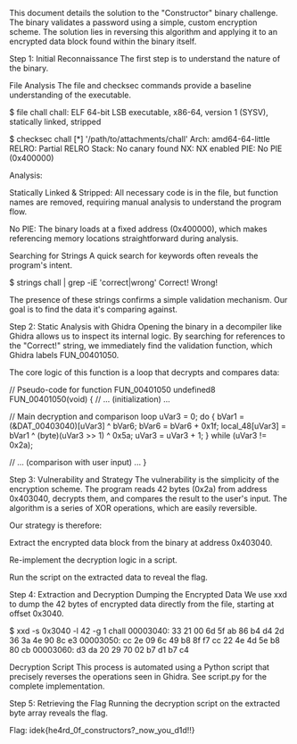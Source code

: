This document details the solution to the "Constructor" binary challenge. The binary validates a password using a simple, custom encryption scheme. The solution lies in reversing this algorithm and applying it to an encrypted data block found within the binary itself.

Step 1: Initial Reconnaissance
The first step is to understand the nature of the binary.

File Analysis
The file and checksec commands provide a baseline understanding of the executable.

$ file chall
chall: ELF 64-bit LSB executable, x86-64, version 1 (SYSV), statically linked, stripped

$ checksec chall
[*] '/path/to/attachments/chall'
    Arch:     amd64-64-little
    RELRO:    Partial RELRO
    Stack:    No canary found
    NX:       NX enabled
    PIE:      No PIE (0x400000)

Analysis:

Statically Linked & Stripped: All necessary code is in the file, but function names are removed, requiring manual analysis to understand the program flow.

No PIE: The binary loads at a fixed address (0x400000), which makes referencing memory locations straightforward during analysis.

Searching for Strings
A quick search for keywords often reveals the program's intent.

$ strings chall | grep -iE 'correct|wrong'
Correct!
Wrong!

The presence of these strings confirms a simple validation mechanism. Our goal is to find the data it's comparing against.

Step 2: Static Analysis with Ghidra
Opening the binary in a decompiler like Ghidra allows us to inspect its internal logic. By searching for references to the "Correct!" string, we immediately find the validation function, which Ghidra labels FUN_00401050.

The core logic of this function is a loop that decrypts and compares data:

// Pseudo-code for function FUN_00401050
undefined8 FUN_00401050(void)
{
  // ... (initialization) ...

  // Main decryption and comparison loop
  uVar3 = 0;
  do {
    bVar1 = (&DAT_00403040)[uVar3] ^ bVar6;
    bVar6 = bVar6 + 0x1f;
    local_48[uVar3] = bVar1 ^ (byte)(uVar3 >> 1) ^ 0x5a;
    uVar3 = uVar3 + 1;
  } while (uVar3 != 0x2a);

  // ... (comparison with user input) ...
}

Step 3: Vulnerability and Strategy
The vulnerability is the simplicity of the encryption scheme. The program reads 42 bytes (0x2a) from address 0x403040, decrypts them, and compares the result to the user's input. The algorithm is a series of XOR operations, which are easily reversible.

Our strategy is therefore:

Extract the encrypted data block from the binary at address 0x403040.

Re-implement the decryption logic in a script.

Run the script on the extracted data to reveal the flag.

Step 4: Extraction and Decryption
Dumping the Encrypted Data
We use xxd to dump the 42 bytes of encrypted data directly from the file, starting at offset 0x3040.

$ xxd -s 0x3040 -l 42 -g 1 chall
00003040: 33 21 00 6d 5f ab 86 b4 d4 2d 36 3a 4e 90 8c e3
00003050: cc 2e 09 6c 49 b8 8f f7 cc 22 4e 4d 5e b8 80 cb
00003060: d3 da 20 29 70 02 b7 d1 b7 c4

Decryption Script
This process is automated using a Python script that precisely reverses the operations seen in Ghidra. See script.py for the complete implementation.

Step 5: Retrieving the Flag
Running the decryption script on the extracted byte array reveals the flag.

Flag: idek{he4rd_0f_constructors?_now_you_d1d!!}
